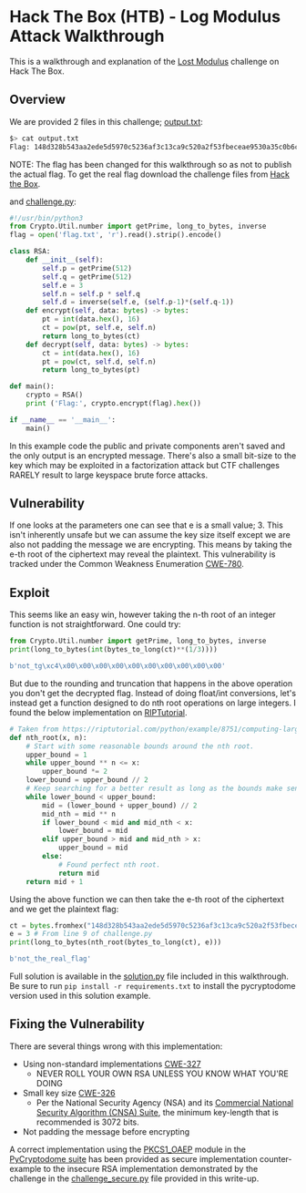 # Hack The Box (HTB) - Log Modulus Attack Walkthrough

This is a walkthrough and explanation of the [Lost Modulus](
https://app.hackthebox.com/challenges/lost-modulus) challenge on Hack The Box.

## Overview

We are provided 2 files in this challenge; [output.txt](output.txt):

```bash
$> cat output.txt
Flag: 148d328b543aa2ede5d5970c5236af3c13ca9c520a2f53fbeceae9530a35c0b6cedff1fd86c44154c05d75d418e13dea251f77
```

NOTE: The flag has been changed for this walkthrough so as not to publish the
actual flag. To get the real flag download the challenge files from
[Hack the Box](hackthebox.com).

and [challenge.py](challenge.py):

```python
#!/usr/bin/python3
from Crypto.Util.number import getPrime, long_to_bytes, inverse
flag = open('flag.txt', 'r').read().strip().encode()

class RSA:
    def __init__(self):
        self.p = getPrime(512)
        self.q = getPrime(512)
        self.e = 3
        self.n = self.p * self.q
        self.d = inverse(self.e, (self.p-1)*(self.q-1))
    def encrypt(self, data: bytes) -> bytes:
        pt = int(data.hex(), 16)
        ct = pow(pt, self.e, self.n)
        return long_to_bytes(ct)
    def decrypt(self, data: bytes) -> bytes:
        ct = int(data.hex(), 16)
        pt = pow(ct, self.d, self.n)
        return long_to_bytes(pt)

def main():
    crypto = RSA()
    print ('Flag:', crypto.encrypt(flag).hex())

if __name__ == '__main__':
    main()
```

In this example code the public and private components aren't saved and the only
output is an encrypted message. There's also a small bit-size to the key which
may be exploited in a factorization attack but CTF challenges RARELY result to
large keyspace brute force attacks.

## Vulnerability

If one looks at the parameters one can see that e is a small value; 3. This
isn't inherently unsafe but we can assume the key size itself except we are
also not padding the message we are encrypting. This means by taking the e-th
root of the ciphertext may reveal the plaintext. This vulnerability is tracked
under the Common Weakness Enumeration
[CWE-780](https://cwe.mitre.org/data/definitions/780.html).

## Exploit

This seems like an easy win, however taking the n-th root of an integer
function is not straightforward. One could try:

```python
from Crypto.Util.number import getPrime, long_to_bytes, inverse
print(long_to_bytes(int(bytes_to_long(ct)**(1/3))))

b'not_tg\xc4\x00\x00\x00\x00\x00\x00\x00\x00\x00\x00'
```

But due to the rounding and truncation that happens in the above operation you
don't get the decrypted flag. Instead of doing float/int conversions, let's
instead get a function designed to do nth root operations on large integers. I
found the below implementation on
[RIPTutorial](
https://riptutorial.com/python/example/8751/computing-large-integer-roots).

```python
# Taken from https://riptutorial.com/python/example/8751/computing-large-integer-roots
def nth_root(x, n):
    # Start with some reasonable bounds around the nth root.
    upper_bound = 1
    while upper_bound ** n <= x:
        upper_bound *= 2
    lower_bound = upper_bound // 2
    # Keep searching for a better result as long as the bounds make sense.
    while lower_bound < upper_bound:
        mid = (lower_bound + upper_bound) // 2
        mid_nth = mid ** n
        if lower_bound < mid and mid_nth < x:
            lower_bound = mid
        elif upper_bound > mid and mid_nth > x:
            upper_bound = mid
        else:
            # Found perfect nth root.
            return mid
    return mid + 1
```

Using the above function we can then take the e-th root of the ciphertext and
we get the plaintext flag:

```python
ct = bytes.fromhex("148d328b543aa2ede5d5970c5236af3c13ca9c520a2f53fbeceae9530a35c0b6cedff1fd86c44154c05d75d418e13dea251f77")
e = 3 # From line 9 of challenge.py
print(long_to_bytes(nth_root(bytes_to_long(ct), e)))

b'not_the_real_flag'
```

Full solution is available in the [solution.py](solution.py) file included in
this walkthrough. Be sure to run `pip install -r requirements.txt` to install
the pycryptodome version used in this solution example.

## Fixing the Vulnerability

There are several things wrong with this implementation:

- Using non-standard implementations [CWE-327](
  https://cwe.mitre.org/data/definitions/327.html)
  - NEVER ROLL YOUR OWN RSA UNLESS YOU KNOW WHAT YOU'RE DOING
- Small key size [CWE-326](https://cwe.mitre.org/data/definitions/326.html)
  - Per the National Security Agency (NSA) and its [Commercial National Security
    Algorithm (CNSA) Suite](
    https://apps.nsa.gov/iaarchive/prograams/iad-initiatives/cnsa-suite.cfm),
    the minimum key-length that is recommended is 3072 bits.
- Not padding the message before encrypting

A correct implementation using the [PKCS1_OAEP](
https://pycryptodome.readthedocs.io/en/latest/src/cipher/oaep.html) module
in the [PyCryptodome suite](
https://pycryptodome.readthedocs.io/en/latest/index.html) has been provided
as secure implementation counter-example to the insecure RSA implementation
demonstrated by the challenge in the [challenge_secure.py](challenge_secure.py)
file provided in this write-up.
